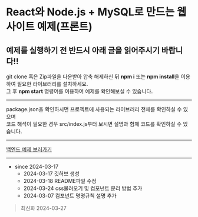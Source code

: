 React와 Node.js + MySQL로 만드는 웹사이트 예제(프론트)
=
예제를 실행하기 전 반드시 아래 글을 읽어주시기 바랍니다!!
-

git clone 혹은 Zip파일을 다운받아 압축 해제하신 뒤 **npm i** 또는 **npm install**을 이용하여 필요한 라이브러리를 설치하세요.   
그 후 **npm start** 명령어를 이용하여 예제를 확인해보실 수 있습니다.

***

package.json을 확인하시면 프로젝트에 사용되는 라이브러리 전체를 확인하실 수 있으며   
코드 해석이 필요한 경우 src/index.js부터 보시면 설명과 함께 코드를 확인하실 수 있습니다.

***

[백엔드 예제 보러가기](https://github.com/HeoGwan/website_back)

***

* since 2024-03-17
  * 2024-03-17 깃허브 생성
  * 2024-03-18 README파일 수정
  * 2024-03-24 css불러오기 및 컴포넌트 분리 방법 추가
  * 2024-03-07 컴포넌트 명명규칙 설명 추가
> 최신화 2024-03-27